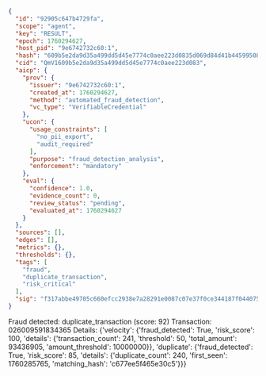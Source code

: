 ```json
{
  "id": "92905c647b4729fa",
  "scope": "agent",
  "key": "RESULT",
  "epoch": 1760294627,
  "host_pid": "9e6742732c60:1",
  "hash": "609b5e2da9d35a499dd5d45e7774c0aee223d0835d069d84d41b44599508ac25",
  "cid": "QmV1609b5e2da9d35a499dd5d45e7774c0aee223d083",
  "aicp": {
    "prov": {
      "issuer": "9e6742732c60:1",
      "created_at": 1760294627,
      "method": "automated_fraud_detection",
      "vc_type": "VerifiableCredential"
    },
    "ucon": {
      "usage_constraints": [
        "no_pii_export",
        "audit_required"
      ],
      "purpose": "fraud_detection_analysis",
      "enforcement": "mandatory"
    },
    "eval": {
      "confidence": 1.0,
      "evidence_count": 0,
      "review_status": "pending",
      "evaluated_at": 1760294627
    }
  },
  "sources": [],
  "edges": [],
  "metrics": {},
  "thresholds": {},
  "tags": [
    "fraud",
    "duplicate_transaction",
    "risk_critical"
  ],
  "sig": "f317abbe49705c660efcc2938e7a28291e0087c07e37f0ce344187f044075986"
}
```

Fraud detected: duplicate_transaction (score: 92)
Transaction: 026009591834365
Details: {'velocity': {'fraud_detected': True, 'risk_score': 100, 'details': {'transaction_count': 241, 'threshold': 50, 'total_amount': 93436905, 'amount_threshold': 10000000}}, 'duplicate': {'fraud_detected': True, 'risk_score': 85, 'details': {'duplicate_count': 240, 'first_seen': 1760285765, 'matching_hash': 'c677ee5f465e30c5'}}}